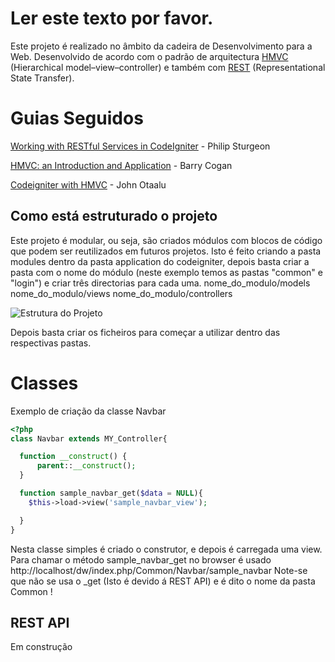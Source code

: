 Ler este texto por favor.
===================


Este projeto é realizado no âmbito da cadeira de Desenvolvimento para a Web.
Desenvolvido de acordo com o padrão de arquitectura [HMVC](https://www.wikiwand.com/en/Hierarchical_model%E2%80%93view%E2%80%93controller) (Hierarchical model–view–controller) e também com [REST](https://www.wikiwand.com/pt/REST) (Representational State Transfer).

Guias Seguidos
==============

[Working with RESTful Services in CodeIgniter](http://code.tutsplus.com/tutorials/working-with-restful-services-in-codeigniter-2--net-8814) - Philip Sturgeon

[HMVC: an Introduction and Application](http://code.tutsplus.com/tutorials/hmvc-an-introduction-and-application--net-11850)  - Barry Cogan

[Codeigniter with HMVC](https://www.youtube.com/playlist?list=PLdDElSubBuxrBcOBa1AYVfVy3ecLpb-_4) - John Otaalu

Como está estruturado o projeto
-------------
Este projeto é modular, ou seja, são criados módulos com blocos de código que podem ser reutilizados em futuros projetos. Isto é feito criando a pasta modules dentro da pasta application do codeigniter, depois basta criar a pasta com o nome do módulo (neste exemplo temos as pastas "common" e "login") e criar três directorias para cada uma.
nome_do_modulo/models
nome_do_modulo/views
nome_do_modulo/controllers



![Estrutura do Projeto](http://i.imgur.com/1CzpwrB.png)

Depois basta criar os ficheiros para começar a utilizar dentro das respectivas pastas.

Classes
==============

Exemplo de criação da classe Navbar

```php
<?php
class Navbar extends MY_Controller{

  function __construct() {
      parent::__construct();
  }

  function sample_navbar_get($data = NULL){
    $this->load->view('sample_navbar_view');

  }
}

```
Nesta classe simples é criado o construtor, e depois é carregada uma view.
Para chamar o método sample_navbar_get no browser é usado http://localhost/dw/index.php/Common/Navbar/sample_navbar
Note-se que não se usa o _get (Isto é devido á REST API) e é dito o nome da pasta Common !

REST API
--------

Em construção
